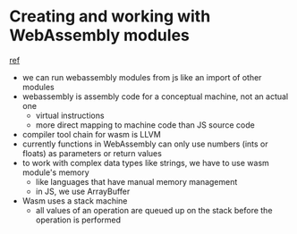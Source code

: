 # Creating and working with WebAssembly modules
[ref](https://hacks.mozilla.org/2017/02/creating-and-working-with-webassembly-modules/)

- we can run webassembly modules from js like an import of other modules
- webassembly is assembly code for a conceptual machine, not an actual one
  - virtual instructions
  - more direct mapping to machine code than JS source code
- compiler tool chain for wasm is LLVM
- currently functions in WebAssembly can only use numbers (ints or floats) as parameters or return values
- to work with complex data types like strings, we have to use wasm module's memory
  - like languages that have manual memory management
  - in JS, we use ArrayBuffer
- Wasm uses a stack machine 
  - all values of an operation are queued up on the stack before the operation is performed